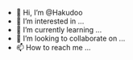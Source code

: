 - 👋 Hi, I’m @Hakudoo
- 👀 I’m interested in ...
- 🌱 I’m currently learning ...
- 💞️ I’m looking to collaborate on ...
- 📫 How to reach me ...

<!---
Hakudoo/Hakudoo is a ✨ special ✨ repository because its `README.md` (this file) appears on your GitHub profile.
You can click the Preview link to take a look at your changes.
--->

